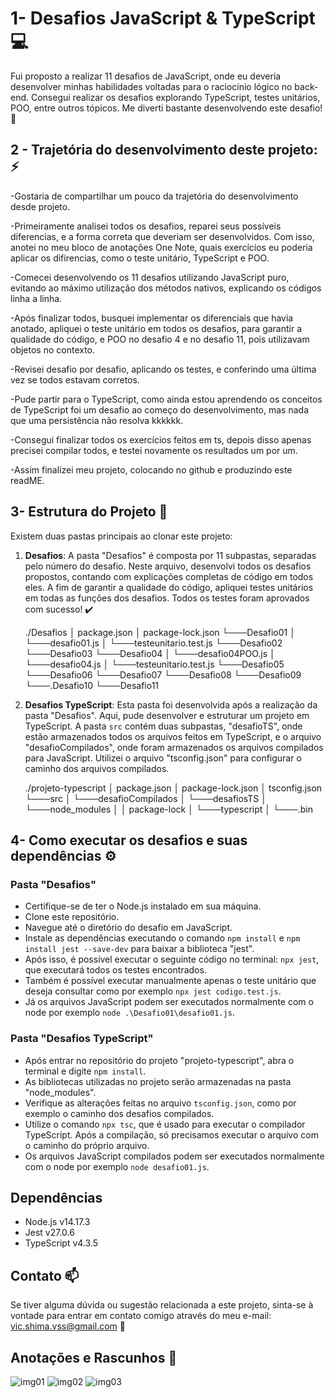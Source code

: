 # 1- Desafios JavaScript & TypeScript :computer:

Fui proposto a realizar 11 desafios de JavaScript, onde eu deveria desenvolver minhas habilidades voltadas para o raciocínio lógico no back-end. Consegui realizar os desafios explorando TypeScript, testes unitários, POO, entre outros tópicos. Me diverti bastante desenvolvendo este desafio! :rocket:


## 2 - Trajetória do desenvolvimento deste projeto:   :zap:

-Gostaria de compartilhar um pouco da trajetória do desenvolvimento desde projeto.

  -Primeiramente analisei todos os desafios, reparei seus possíveis diferencias, e a forma correta que deveriam ser desenvolvidos. Com isso, anotei no meu bloco de anotações One Note, quais exercícios eu poderia aplicar os difirencias, como o teste unitário, TypeScript e POO.
  
  -Comecei desenvolvendo os 11 desafios utilizando JavaScript puro, evitando ao máximo utilização dos métodos nativos, explicando os códigos linha a linha.
  
  -Após finalizar todos, busquei implementar os diferenciais que havia anotado, apliquei o teste unitário em todos os desafios, para garantir a qualidade do código, e POO no desafio 4 e no desafio 11, pois utilizavam objetos no contexto.
  
  -Revisei desafio por desafio, aplicando os testes, e conferindo uma última vez se todos estavam corretos.
  
  -Pude partir para o TypeScript, como ainda estou aprendendo os conceitos de TypeScript foi um desafio ao começo do desenvolvimento, mas nada que uma persistência não resolva kkkkkk.
  
  -Consegui finalizar todos os exercícios feitos em ts, depois disso apenas precisei compilar todos, e testei novamente os resultados um por um.
  
  -Assim finalizei meu projeto, colocando no github e produzindo este readME.

## 3- Estrutura do Projeto :file_folder:

Existem duas pastas principais ao clonar este projeto: 

1. **Desafios**: A pasta "Desafios" é composta por 11 subpastas, separadas pelo número do desafio. Neste arquivo, desenvolvi todos os desafios propostos, contando com explicações completas de código em todos eles. A fim de garantir a qualidade do código, apliquei testes unitários em todas as funções dos desafios. Todos os testes foram aprovados com sucesso! :heavy_check_mark:

      ./Desafios
          │ package.json
          │ package-lock.json
          └───Desafio01
          │ └───desafio01.js
          │ └───testeunitario.test.js
          └───Desafio02
          └───Desafio03
          └───Desafio04
          │ └───desafio04POO.js
          │ └───desafio04.js
          │ └───testeunitario.test.js
          └───Desafio05
          └───Desafio06
          └───Desafio07
          └───Desafio08
          └───Desafio09
          └───.Desafio10
          └───Desafio11



2. **Desafios TypeScript**: Esta pasta foi desenvolvida após a realização da pasta "Desafios". Aqui, pude desenvolver e estruturar um projeto em TypeScript. A pasta `src` contém duas subpastas, "desafioTS", onde estão armazenados todos os arquivos feitos em TypeScript, e o arquivo "desafioCompilados", onde foram armazenados os arquivos compilados para JavaScript. Utilizei o arquivo "tsconfig.json" para configurar o caminho dos arquivos compilados.
          
     ./projeto-typescript
          │ package.json
          │ package-lock.json
          │ tsconfig.json
          └───src
          │ └───desafioCompilados
          │ └───desafiosTS
          │ └───node_modules
          │ │ package-lock
          │ └───typescript
          │ └───.bin
         

## 4- Como executar os desafios e suas dependências :gear:

### Pasta "Desafios"

- Certifique-se de ter o Node.js instalado em sua máquina.
- Clone este repositório.
- Navegue até o diretório do desafio em JavaScript.
- Instale as dependências executando o comando `npm install` e `npm install jest --save-dev` para baixar a biblioteca "jest".
- Após isso, é possível executar o seguinte código no terminal: `npx jest`, que executará todos os testes encontrados.
- Também é possível executar manualmente apenas o teste unitário que deseja consultar como por exemplo `npx jest codigo.test.js`.
- Já os arquivos JavaScript podem ser executados normalmente com o node por exemplo `node .\Desafio01\desafio01.js`.

### Pasta "Desafios TypeScript"

- Após entrar no repositório do projeto "projeto-typescript", abra o terminal e digite `npm install`.
- As bibliotecas utilizadas no projeto serão armazenadas na pasta "node_modules".
- Verifique as alterações feitas no arquivo `tsconfig.json`, como por exemplo o caminho dos desafios compilados.
- Utilize o comando `npx tsc`, que é usado para executar o compilador TypeScript. Após a compilação, só precisamos executar o arquivo com o caminho do próprio arquivo.
- Os arquivos JavaScript compilados podem ser executados normalmente com o node por exemplo `node desafio01.js`.

## Dependências

- Node.js v14.17.3
- Jest v27.0.6
- TypeScript v4.3.5

## Contato :mailbox:

Se tiver alguma dúvida ou sugestão relacionada a este projeto, sinta-se à vontade para entrar em contato comigo através do meu e-mail: vic.shima.vss@gmail.com :email:


## Anotações e Rascunhos :memo:

![img01](https://github.com/shimarrudz/Desafios_JavaScript/assets/104167280/9156fdf4-286c-467c-9130-a72bdc68683a)
![img02](https://github.com/shimarrudz/Desafios_JavaScript/assets/104167280/f868980c-e6d9-463d-ac2b-b9fea7d3e428)
![img03](https://github.com/shimarrudz/Desafios_JavaScript/assets/104167280/71413212-da01-4b29-ba12-1d22e0698adf)
